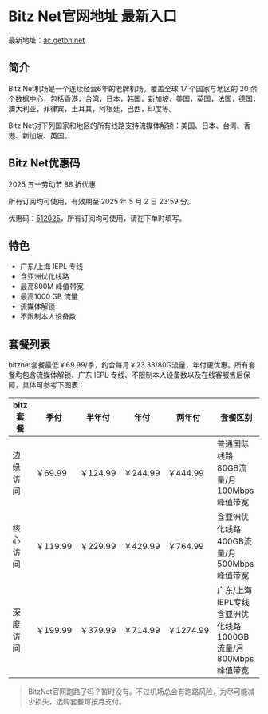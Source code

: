 # Bitz Net官网地址 最新入口

最新地址：[ac.getbn.net](https://ac.getbn.net/#/register?code=Vu7eyHrN)

## 简介

Bitz Net机场是一个连续经营6年的老牌机场。覆盖全球 17 个国家与地区的 20 余个数据中心，包括香港，台湾，日本，韩国，新加坡，美国，英国，法国，德国，澳大利亚，菲律宾，土耳其，阿根廷，巴西，印度等。

Bitz Net对下列国家和地区的所有线路支持流媒体解锁：美国、日本、台湾、香港、新加坡、英国。

## Bitz Net优惠码

2025 五一劳动节 88 折优惠

所有订阅均可使用，有效期至 2025 年 5 月 2 日 23:59 分。

优惠码：[512025](https://ac.getbn.net/#/register?code=Vu7eyHrN)，所有订阅均可使用，请在下单时填写。

## 特色

* 广东/上海 IEPL 专线
* 含亚洲优化线路
* 最高800M 峰值带宽
* 最高1000 GB 流量
* 流媒体解锁
* 不限制本人设备数

## 套餐列表

bitznet套餐最低￥69.99/季，约合每月￥23.33/80G流量，年付更优惠。所有套餐均包含流媒体解锁、广东 IEPL 专线、不限制本人设备数以及在线客服售后保障，具体可参考下图表：

| bitz套餐 | 季付      | 半年付     | 年付      | 两年付      | 套餐区别                                                                                                                                |
|--------|---------|---------|---------|----------|-------------------------------------------------------------------------------------------------------------------------------------|
| 边缘访问   | ￥69.99  | ￥124.99 | ￥244.99 | ￥444.99  | 普通国际线路<br>                    80GB流量/月<br>                    100Mbps峰值带宽<br>                                                       |
| 核心访问   | ￥119.99 | ￥229.99 | ￥429.99 | ￥764.99  | 含亚洲优化线路<br>                    400GB流量/月<br>                    500Mbps峰值带宽<br>                                                     |
| 深度访问   | ￥199.99 | ￥379.99 | ￥714.99 | ￥1274.99 | 广东/上海IEPL专线<br>                    含亚洲优化线路<br>                    1000GB流量/月<br>                    800Mbps峰值带宽<br>                 |

> BitzNet官网跑路了吗？暂时没有。不过机场总会有跑路风险，为尽可能减少损失，选购套餐可按月支付。
